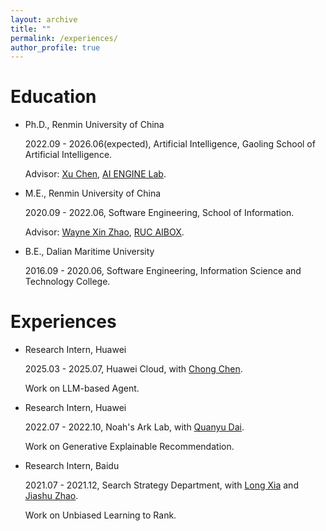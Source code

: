 ```yaml
---
layout: archive
title: ""
permalink: /experiences/
author_profile: true
---
```



# Education
- Ph.D., Renmin University of China

  2022.09 - 2026.06(expected), Artificial Intelligence, Gaoling School of Artificial Intelligence.

  Advisor: [Xu Chen](http://xu-chen.com/), [AI ENGINE Lab](https://www.ai-engine-lab.com/).

- M.E., Renmin University of China

  2020.09 - 2022.06, Software Engineering, School of Information.

  Advisor: [Wayne Xin Zhao](http://playbigdata.ruc.edu.cn/batmanfly/), [RUC AIBOX](http://aibox.ruc.edu.cn/).

- B.E., Dalian Maritime University

  2016.09 - 2020.06, Software Engineering, Information Science and Technology College.

# Experiences
- Research Intern, Huawei

  2025.03 - 2025.07, Huawei Cloud, with [Chong Chen](https://chenchongthu.github.io/).

  Work on LLM-based Agent.
  
- Research Intern, Huawei

  2022.07 - 2022.10, Noah's Ark Lab, with [Quanyu Dai](https://scholar.google.com/citations?user=Q1GGOPoAAAAJ&hl=zh-CN&oi=ao).

  Work on Generative Explainable Recommendation. 

- Research Intern, Baidu

  2021.07 - 2021.12, Search Strategy Department, with [Long Xia](https://scholar.google.com/citations?user=NRwerBAAAAAJ&hl=zh-CN&oi=ao) and [Jiashu Zhao](https://scholar.google.com/citations?user=9vsMVz8AAAAJ&hl=zh-CN&oi=ao).

  Work on Unbiased Learning to Rank.

